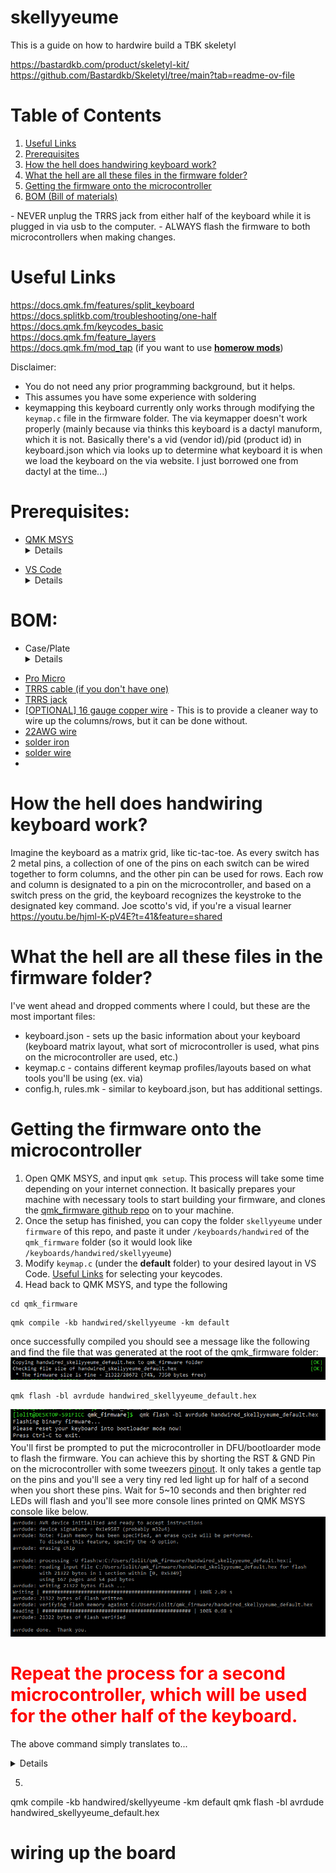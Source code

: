 # skellyyeume
This is a guide on how to hardwire build a TBK skeletyl <br>

https://bastardkb.com/product/skeletyl-kit/
https://github.com/Bastardkb/Skeletyl/tree/main?tab=readme-ov-file

# Table of Contents
1. [Useful Links](#usefullinks)
2. [Prerequisites](#prereq)
3. [How the hell does handwiring keyboard work?](#howthehell)
4. [What the hell are all these files in the firmware folder?](#whatthehell)
5. [Getting the firmware onto the microcontroller](#buildfirmware)
6. [BOM (Bill of materials)](#bom)


<div id='rules'>
- NEVER unplug the TRRS jack from either half of the keyboard while it is plugged in via usb to the computer.
- ALWAYS flash the firmware to both microcontrollers when making changes.

<div id='usefullinks'>

# Useful Links 
https://docs.qmk.fm/features/split_keyboard<br>
https://docs.splitkb.com/troubleshooting/one-half<br>
https://docs.qmk.fm/keycodes_basic<br>
https://docs.qmk.fm/feature_layers<br>
https://docs.qmk.fm/mod_tap (if you want to use [**homerow mods**](https://precondition.github.io/home-row-mods))

Disclaimer: 
- You do not need any prior programming background, but it helps.
- This assumes you have some experience with soldering
- keymapping this keyboard currently only works through modifying the `keymap.c` file in the firmware folder. The via keymapper doesn't work properly (mainly because via thinks this keyboard is a dactyl manuform, which it is not. Basically there's a vid (vendor id)/pid (product id) in keyboard.json which via looks up to determine what keyboard it is when we load the keyboard on the via website. I just borrowed one from dactyl at the time...)


<div id='prereq'>

# Prerequisites:

- [QMK MSYS](https://msys.qmk.fm) <details>
<collapse> </collapse>
This is the CLI (Command Line Interface, think of it like the command prompt/power shell on windows (or if you're a mac user, the terminal), but it comes with lots of prebuilt tools, and also has Git preinstalled so you don't need to go through manually setting up Git on your machine). Install it wherever you like, as long as you can find it later.
</details>

- [VS Code](https://code.visualstudio.com/download)<details>
<collapse> </collapse>
Text editor of choice, you'll use this to modify the keymap later when building the firmware.
</details>




<div id='bom'>

# BOM:
- Case/Plate <details>
<collapse> </collapse>
if you have a 3d printer, feel free to use the files
[case](https://github.com/Bastardkb/Skeletyl/blob/main/V4/case_v4_103.stl) , [plate](https://github.com/Bastardkb/Skeletyl/blob/main/V4/plates/plate_v4_103.stl) and print them yourself. I personally went with https://jlc3dp.com and chose their 9600 Resin option. You can see it doesn't cost a lot. The part that costs the most is the shipping, as this company is located in Hong Kong (for me it was ~20 dollar shipping.) ![img](pictures/jlc_order_option.png) ![img](pictures/jlc_order_history.png)
</details> 

- [Pro Micro](https://www.amazon.com/dp/B0D83FBYPD?ref=ppx_yo2ov_dt_b_fed_asin_title)
- [TRRS cable (if you don't have one)](https://www.amazon.com/Auxiliary-Braided-Compatible-Stereos-Headphones/dp/B07PJW6RQ7?crid=M0JVQ8AC44R2&dib=eyJ2IjoiMSJ9.x8XyTX_WjBB74z2o_RS3wZouPmAvfc9lsTF2XwadVspnsXhCyZ3sEjrJIFvcj07VjPb2ukVEcHMMdFqQQ5WnilRhUtSXqpUNZeYQrIj6PCi3d0s-_3WaSPNqsxLHPGGlmoelcC116vqeaLxyneCUOdxsF61USm3T56SrBBsqNiOE8nwHdqjUuTznev3zTZjn67bkJ3-58j1BcJup_rc7W6c5BgaXe67HN8kMBzFW7Ks.w0K85m45D4xlSl5SNSa1YeLz5AXxlyIiPARfxesFRcA&dib_tag=se&keywords=trrs+cable&qid=1743568676&sprefix=trrs+cab%2Caps%2C173&sr=8-3)
- [TRRS jack](https://www.amazon.com/uxcell-Connector-Female-Socket-PJ-320A/dp/B07KXZ6T3D?dib=eyJ2IjoiMSJ9.5VGTNb80dxu3oo0avJPM9Z9LNGvpT85MTJS8sOLkSrD91o5140na1eeToQN8mSKX0kUHNauVv19QxmRHMvqKts9XhCDL5ACRRBtrTjbySfnvGx5ehynBM3MiuiPcmDZ52uHtuv5MUD5cGwvlTXAGT9ZKohi6Ioh4NxmFxMQbYObZJguELrT73il9QgBC4bS9ONDyj6gylXU5DhPkSw8xnzWsiZIoKzAecX9OZSVtrPQ.su6CPoWc3V_3lI0K1bqFUdlCaWO7_RsF8YB98WO36gI&dib_tag=se&keywords=trrs%2Bjack&qid=1743568599&sr=8-3&th=1)
- [[OPTIONAL] 16 gauge copper wire](https://www.amazon.com/dp/B000BP7WH8?ref=ppx_yo2ov_dt_b_fed_asin_title) - This is to provide a cleaner way to wire up the columns/rows, but it can be done without.
- [22AWG wire](https://www.amazon.com/dp/B00QTCBZ4I?ref=ppx_yo2ov_dt_b_fed_asin_title)
- [solder iron](https://www.amazon.com/dp/B06XZ31W3M?ref_=ppx_hzsearch_conn_dt_b_fed_asin_title_5&th=1)
- [solder wire](https://www.amazon.com/dp/B01M071WEE?ref=ppx_yo2ov_dt_b_fed_asin_title)
- 

<div id='howthehell'>

# How the hell does handwiring keyboard work?
Imagine the keyboard as a matrix grid, like tic-tac-toe. As every switch has 2 metal pins, a collection of one of the pins on each switch can be wired together to form columns, and the other pin can be used for rows. Each row and column is designated to a pin on the microcontroller, and based on a switch press on the grid, the keyboard recognizes the keystroke to the designated key command. Joe scotto's vid, if you're a visual learner https://youtu.be/hjml-K-pV4E?t=41&feature=shared


<div id='whatthehell'>

# What the hell are all these files in the firmware folder?
I've went ahead and dropped comments where I could, but these are the most important files:
- keyboard.json - sets up the basic information about your keyboard (keyboard matrix layout, what sort of microcontroller is used, what pins on the microcontroller are used, etc.)
- keymap.c - contains different keymap profiles/layouts based on what tools you'll be using (ex. via)
- config.h, rules.mk - similar to keyboard.json, but has additional settings.

<div id='buildfirmware'>

# Getting the firmware onto the microcontroller

1. Open QMK MSYS, and input `qmk setup`. This process will take some time depending on your internet connection. It basically prepares your machine with necessary tools to start building your firmware, and clones the [qmk_firmware github repo](https://github.com/qmk/qmk_firmware) on to your machine.
2. Once the setup has finished, you can copy the folder `skellyyeume` under `firmware` of this repo, and paste it under `/keyboards/handwired` of the `qmk_firmware` folder (so it would look like `/keyboards/handwired/skellyyeume`)
3. Modify `keymap.c` (under the **default** folder) to your desired layout in VS Code. [Useful Links](#usefullinks) for selecting your keycodes.
4. Head back to QMK MSYS, and type the following
```
cd qmk_firmware
```

```
qmk compile -kb handwired/skellyyeume -km default
```

once successfully compiled you should see a message like the following and find the file that was generated at the root of the qmk_firmware folder:
![img](pictures/compile.png)


```
qmk flash -bl avrdude handwired_skellyyeume_default.hex
```
![img](pictures/flash1.png) <br>
You'll first be prompted to put the microcontroller in DFU/bootloarder mode to flash the firmware. You can achieve this by shorting the RST & GND Pin on the microcontroller with some tweezers [pinout](pictures/pinout.jpg). It only takes a gentle tap on the pins and you'll see a very tiny red led light up for half of a second when you short these pins. Wait for 5~10 seconds and then brighter red LEDs will flash and you'll see more console lines printed on QMK MSYS console like below. 
![img](pictures/flash2.png)

<h1 style="color: red; font-weight: bold"> Repeat the process for a second microcontroller, which will be used for the other half of the keyboard. </h1>

The above command simply translates to...<details>
<collapse> </collapse>
```
change directory to qmk_firmware
compile the firmware using the default keymap.c from the /keymaps/default folder
flash the firmware file generated
```
</details> 


5. 

qmk compile -kb handwired/skellyyeume -km default
qmk flash -bl avrdude handwired_skellyyeume_default.hex

<div id='wiring'>

# wiring up the board

